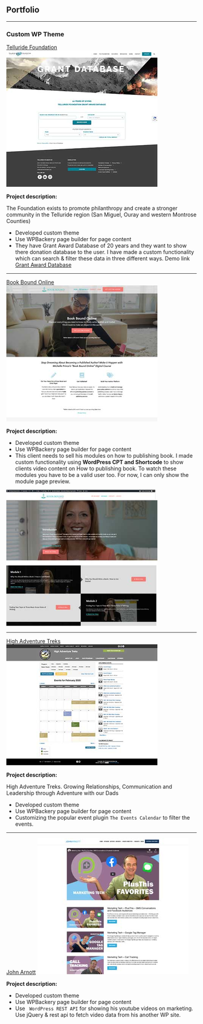 ## Portfolio

---

### Custom WP Theme

[Telluride Foundation](telluridefoundation.org)
<img src="images/TellurideFoundation.jpg?raw=true"/>

**Project description:**

The Foundation exists to promote philanthropy and create a stronger community in the Telluride region (San Miguel, Ouray and western Montrose Counties)

* Developed custom theme
* Use WPBackery page builder for page content
* They have Grant Award Database of 20 years and they want to show there donation database to the user. I have made a custom functionality which can search & filter these data in three different ways. Demo link <a href="https://telluridefoundation.org/nonprofits/grant-award-database/" target="_blank">Grant Award Database</a>

---
[Book Bound Online](https://www.bookboundonline.com/)
<img src="images/bookboundonline.jpg?raw=true"/>

**Project description:**

* Developed custom theme
* Use WPBackery page builder for page content
* This client needs to sell his modules on how to publishing book. I made custom functionality using <strong>WordPress CPT and Shortcode</strong> to show clients video content on How to publishing book. To watch these modules you have to be a valid user too. For now, I can only show the module page preview. 

<img src="images/bookboundmodules.jpg?raw=true"/>

---
[High Adventure Treks](https://www.highadventuretreks.org/calendar/)
<img src="images/highadventuretrek.jpg?raw=true"/>

**Project description:**

High Adventure Treks. Growing Relationships, Communication and Leadership through Adventure with our Dads

* Developed custom theme
* Use WPBackery page builder for page content
* Customizing the popular event plugin `The Events Calendar` to filter the events.

---
[John Arnott](https://johnarnott.com/)
<img src="images/johnarnott.jpg?raw=true"/>

**Project description:**

* Developed custom theme
* Use WPBackery page builder for page content
* Use ``` WordPress REST API``` for showing his youtube videos on marketing. Use jQuery & rest api to fetch video data from his another WP site. 

